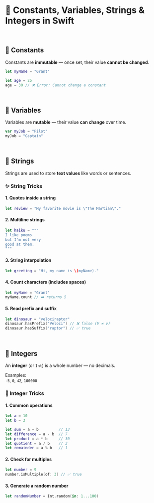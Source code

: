 # 🧠 Constants, Variables, Strings & Integers in Swift
<br/>

## 🔐 Constants  
Constants are **immutable** — once set, their value **cannot be changed**.

```swift
let myName = "Grant"
```

```swift
let age = 25
age = 30 // ❌ Error: Cannot change a constant
```
<br/>

## 🔁 Variables  
Variables are **mutable** — their value **can change** over time.

```swift
var myJob = "Pilot"
myJob = "Captain"
```
<br/>

## 🧵 Strings  
Strings are used to store **text values** like words or sentences.



### ✨ String Tricks

#### 1. Quotes inside a string
```swift
let review = "My favorite movie is \"The Martian\"."
```

#### 2. Multiline strings
```swift
let haiku = """
I like poems
but I'm not very
good at them.
"""
```

#### 3. String interpolation
```swift
let greeting = "Hi, my name is \(myName)."
```

#### 4. Count characters (includes spaces)
```swift
let myName = "Grant"
myName.count // ➡️ returns 5
```

#### 5. Read prefix and suffix
```swift
let dinosaur = "velociraptor"
dinosaur.hasPrefix("Veloci") // ❌ false (V ≠ v)
dinosaur.hasSuffix("raptor") // ✅ true
```
<br/>

## 🔢 Integers

An **integer** (or `Int`) is a whole number — no decimals.

Examples:  
`-5`, `0`, `42`, `100000`



### 🧮 Integer Tricks

#### 1. Common operations
```swift
let a = 10
let b = 3

let sum = a + b         // 13
let difference = a - b  // 7
let product = a * b     // 30
let quotient = a / b    // 3
let remainder = a % b   // 1
```

#### 2. Check for multiples
```swift
let number = 9
number.isMultiple(of: 3) // ✅ true
```

#### 3. Generate a random number
```swift
let randomNumber = Int.random(in: 1...100)
```
